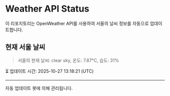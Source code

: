 
# Weather API Status

이 리포지토리는 OpenWeather API를 사용하여 서울의 날씨 정보를 자동으로 업데이트합니다.

## 현재 서울 날씨
> 서울의 현재 날씨: clear sky, 온도: 7.87°C, 습도: 31%

⏳ 업데이트 시간: 2025-10-27 13:18:21 (UTC)

---
자동 업데이트 봇에 의해 관리됩니다.
